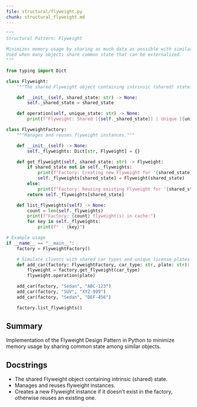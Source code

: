 ```yaml
---
file: structural/flyweight.py
chunk: structural_flyweight.md
---
```


```python
"""
Structural Pattern: Flyweight

Minimizes memory usage by sharing as much data as possible with similar objects.
Used when many objects share common state that can be externalized.
"""

from typing import Dict

class Flyweight:
    """The shared Flyweight object containing intrinsic (shared) state."""

    def __init__(self, shared_state: str) -> None:
        self._shared_state = shared_state

    def operation(self, unique_state: str) -> None:
        print(f"Flyweight: Shared [{self._shared_state}] | Unique [{unique_state}]")

class FlyweightFactory:
    """Manages and reuses flyweight instances."""

    def __init__(self) -> None:
        self._flyweights: Dict[str, Flyweight] = {}

    def get_flyweight(self, shared_state: str) -> Flyweight:
        if shared_state not in self._flyweights:
            print(f"Factory: Creating new Flyweight for '{shared_state}'")
            self._flyweights[shared_state] = Flyweight(shared_state)
        else:
            print(f"Factory: Reusing existing Flyweight for '{shared_state}'")
        return self._flyweights[shared_state]

    def list_flyweights(self) -> None:
        count = len(self._flyweights)
        print(f"Factory: {count} flyweight(s) in cache:")
        for key in self._flyweights:
            print(f" - {key}")

# Example usage
if __name__ == "__main__":
    factory = FlyweightFactory()

    # Simulate clients with shared car types and unique license plates
    def add_car(factory: FlyweightFactory, car_type: str, plate: str):
        flyweight = factory.get_flyweight(car_type)
        flyweight.operation(plate)

    add_car(factory, "Sedan", "ABC-123")
    add_car(factory, "SUV", "XYZ-999")
    add_car(factory, "Sedan", "DEF-456")

    factory.list_flyweights()

```

## Summary
Implementation of the Flyweight Design Pattern in Python to minimize memory usage by sharing common state among similar objects.

## Docstrings
- The shared Flyweight object containing intrinsic (shared) state.
- Manages and reuses flyweight instances.
- Creates a new Flyweight instance if it doesn't exist in the factory, otherwise reuses an existing one.

